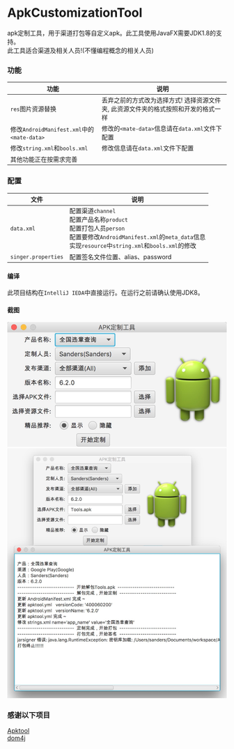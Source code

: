 # ApkCustomizationTool
apk定制工具，用于渠道打包等自定义apk。此工具使用JavaFX需要JDK1.8的支持。<br>
此工具适合渠道及相关人员!(不懂编程概念的相关人员)

### 功能
|功能|说明|
|----|----|
|`res`图片资源替换|丢弃之前的方式改为选择方式! 选择资源文件夹, 此资源文件夹的格式按照和开发的格式一样|
|修改`AndroidManifest.xml`中的`<mate-data>`|修改的`<mate-data>`信息请在`data.xml`文件下配置|
|修改`string.xml`和`bools.xml`|修改信息请在`data.xml`文件下配置|
|其他功能正在按需求完善||

### 配置
|文件|说明|
|----|----|
|`data.xml`|配置渠道`channel`<br>配置产品名称`product`<br>配置打包人员`person`<br>配置要修改`AndroidManifest.xml`的`meta_data`信息<br> 实现`resource`中`string.xml`和`bools.xml`的修改|
|`singer.properties`|配置签名文件位置、alias、password|

#### 编译
此项目结构在`IntelliJ IEDA`中直接运行。在运行之前请确认使用JDK8。

#### 截图
![image](https://github.com/SSOOnline/ApkCustomizationTool/raw/master/screenshot/a.png)
![image](https://github.com/SSOOnline/ApkCustomizationTool/raw/master/screenshot/b.png)
### 感谢以下项目
[Apktool](http://ibotpeaches.github.io/Apktool/)<br>
[dom4j]()